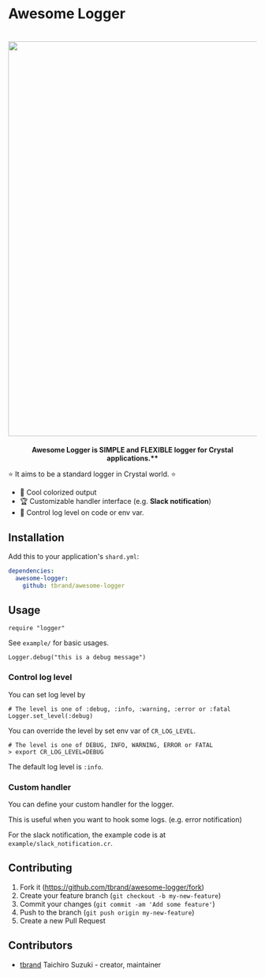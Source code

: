 # Awesome Logger

<h1 align="center">
  <img src="https://user-images.githubusercontent.com/3483230/42730875-67eabdd2-883c-11e8-8e3b-2a85b10ca384.png" width="800" />
</h1>

<p align="center">
  <b>Awesome Logger is SIMPLE and FLEXIBLE logger for Crystal applications.**</b>
</p>

:star: It aims to be a standard logger in Crystal world. :star:

- :ribbon: Cool colorized output
- :trophy: Customizable handler interface (e.g. **Slack notification**)
- :gem: Control log level on code or env var.

## Installation

Add this to your application's `shard.yml`:

```yaml
dependencies:
  awesome-logger:
    github: tbrand/awesome-logger
```

## Usage

```crystal
require "logger"
```

See `example/` for basic usages.
```crystal
Logger.debug("this is a debug message")
```

### Control log level

You can set log level by
```crystal
# The level is one of :debug, :info, :warning, :error or :fatal
Logger.set_level(:debug)
```

You can override the level by set env var of `CR_LOG_LEVEL`.
```crystal
# The level is one of DEBUG, INFO, WARNING, ERROR or FATAL
> export CR_LOG_LEVEL=DEBUG
```

The default log level is `:info`.

### Custom handler

You can define your custom handler for the logger.

This is useful when you want to hook some logs. (e.g. error notification)

For the slack notification, the example code is at `example/slack_notification.cr`.

## Contributing

1. Fork it (<https://github.com/tbrand/awesome-logger/fork>)
2. Create your feature branch (`git checkout -b my-new-feature`)
3. Commit your changes (`git commit -am 'Add some feature'`)
4. Push to the branch (`git push origin my-new-feature`)
5. Create a new Pull Request

## Contributors

- [tbrand](https://github.com/tbrand) Taichiro Suzuki - creator, maintainer
